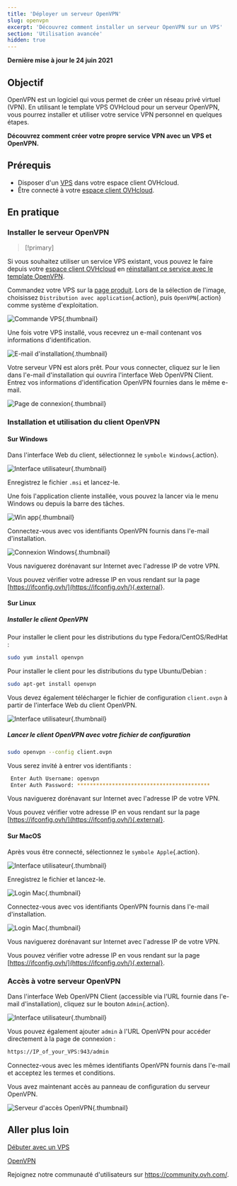 ```yaml
---
title: 'Déployer un serveur OpenVPN'
slug: openvpn
excerpt: 'Découvrez comment installer un serveur OpenVPN sur un VPS'
section: 'Utilisation avancée'
hidden: true
---
```


**Dernière mise à jour le 24 juin 2021**

## Objectif

OpenVPN est un logiciel qui vous permet de créer un réseau privé virtuel (VPN). En utilisant le template VPS OVHcloud pour un serveur OpenVPN, vous pourrez installer et utiliser votre service VPN personnel en quelques étapes.

**Découvrez comment créer votre propre service VPN avec un VPS et OpenVPN.**

## Prérequis

- Disposer d'un [VPS](https://www.ovhcloud.com/fr-ca/vps/) dans votre espace client OVHcloud.
- Être connecté à votre [espace client OVHcloud](https://ca.ovh.com/auth/?action=gotomanager&from=https://www.ovh.com/ca/fr/&ovhSubsidiary=qc).

## En pratique

### Installer le serveur OpenVPN

> [!primary]
>
Si vous souhaitez utiliser un service VPS existant, vous pouvez le faire depuis votre [espace client OVHcloud](https://ca.ovh.com/auth/?action=gotomanager&from=https://www.ovh.com/ca/fr/&ovhSubsidiary=qc) en [réinstallant ce service avec le template OpenVPN](../debuter-avec-vps/#reinstallvps).
>

Commandez votre VPS sur la [page produit](https://www.ovhcloud.com/fr-ca/vps/). Lors de la sélection de l'image, choisissez `Distribution avec application`{.action}, puis `OpenVPN`{.action} comme système d'exploitation.

![Commande VPS](images/order_vps.png){.thumbnail}

Une fois votre VPS installé, vous recevrez un e-mail contenant vos informations d'identification.

![E-mail d'installation](images/opencredent2.png){.thumbnail}

Votre serveur VPN est alors prêt. Pour vous connecter, cliquez sur le lien dans l'e-mail d'installation qui ouvrira l'interface Web OpenVPN Client. Entrez vos informations d'identification OpenVPN fournies dans le même e-mail.

![Page de connexion](images/login_user.png){.thumbnail}

### Installation et utilisation du client OpenVPN

#### Sur Windows

Dans l'interface Web du client, sélectionnez le `symbole Windows`{.action}.

![Interface utilisateur](images/windows_client.png){.thumbnail}

Enregistrez le fichier `.msi` et lancez-le.

Une fois l'application cliente installée, vous pouvez la lancer via le menu Windows ou depuis la barre des tâches.

![Win app](images/win_launch.png){.thumbnail}

Connectez-vous avec vos identifiants OpenVPN fournis dans l'e-mail d'installation.

![Connexion Windows](images/win_login.png){.thumbnail}

Vous naviguerez dorénavant sur Internet avec l'adresse IP de votre VPN.

Vous pouvez vérifier votre adresse IP en vous rendant sur la page [https://ifconfig.ovh/](https://ifconfig.ovh/){.external}.

#### Sur Linux

##### **Installer le client OpenVPN**

Pour installer le client pour les distributions du type Fedora/CentOS/RedHat :

```sh
sudo yum install openvpn
```

Pour installer le client pour les distributions du type Ubuntu/Debian :

```sh
sudo apt-get install openvpn
```

Vous devez également télécharger le fichier de configuration `client.ovpn` à partir de l'interface Web du client OpenVPN.

![Interface utilisateur](images/ovpn.png){.thumbnail}

##### **Lancer le client OpenVPN avec votre fichier de configuration**

```sh
sudo openvpn --config client.ovpn
```

Vous serez invité à entrer vos identifiants :

```sh
 Enter Auth Username: openvpn
 Enter Auth Password: ******************************************
```

Vous naviguerez dorénavant sur Internet avec l'adresse IP de votre VPN.

Vous pouvez vérifier votre adresse IP en vous rendant sur la page [https://ifconfig.ovh/](https://ifconfig.ovh/){.external}.

#### Sur MacOS

Après vous être connecté, sélectionnez le `symbole Apple`{.action}.

![Interface utilisateur](images/mac_client.png){.thumbnail}

Enregistrez le fichier et lancez-le.

![Login Mac](images/login_screen_mac.png){.thumbnail}

Connectez-vous avec vos identifiants OpenVPN fournis dans l'e-mail d'installation.

![Login Mac](images/connection_openvpn_mac.png){.thumbnail}

Vous naviguerez dorénavant sur Internet avec l'adresse IP de votre VPN.

Vous pouvez vérifier votre adresse IP en vous rendant sur la page [https://ifconfig.ovh/](https://ifconfig.ovh/){.external}.

### Accès à votre serveur OpenVPN

Dans l'interface Web OpenVPN Client (accessible via l'URL fournie dans l'e-mail d'installation), cliquez sur le bouton `Admin`{.action}.

![Interface utilisateur](images/admin_button.png){.thumbnail}

Vous pouvez également ajouter `admin` à l'URL OpenVPN pour accéder directement à la page de connexion :

```sh
https://IP_of_your_VPS:943/admin
```

Connectez-vous avec les mêmes identifiants OpenVPN fournis dans l'e-mail et acceptez les termes et conditions.

Vous avez maintenant accès au panneau de configuration du serveur OpenVPN.

![Serveur d'accès OpenVPN](images/admin_access.png){.thumbnail}

## Aller plus loin

[Débuter avec un VPS](../debuter-avec-vps)

[OpenVPN](https://openvpn.net/)

Rejoignez notre communauté d'utilisateurs sur <https://community.ovh.com/>.
